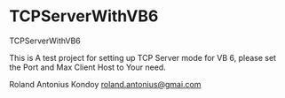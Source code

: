 # TCPServerWithVB6
TCPServerWithVB6

This is A test project for setting up TCP Server mode for VB 6, please set the Port and Max Client Host to Your need.

Roland Antonius Kondoy
roland.antonius@gmai.com
